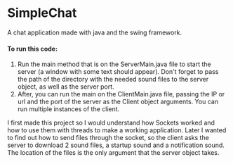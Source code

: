 # SimpleChat
A chat application made with java and the swing framework.

#### To run this code:

1. Run the main method that is on the ServerMain.java file to start the server (a window with some text should appear). Don't forget to pass the path of the directory with the needed sound files to the server object, as well as the server port.
2. After, you can run the main on the ClientMain.java file, passing the IP or url and the port of the server as the Client object arguments. You can run multiple instances of the client.

I first made this project so I would understand how Sockets worked and how to use them with threads to make a working application. Later I wanted to find out how to send files through the socket, so the client asks the server to download 2 sound files, a startup sound and a notification sound. The location of the files is the only argument that the server object takes.
